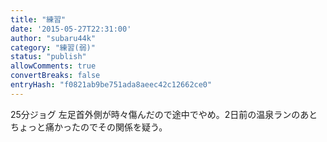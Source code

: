 ```yaml
---
title: "練習"
date: '2015-05-27T22:31:00'
author: "subaru44k"
category: "練習(弱)"
status: "publish"
allowComments: true
convertBreaks: false
entryHash: "f0821ab9be751ada8aeec42c12662ce0"
---
```

25分ジョグ
左足首外側が時々傷んだので途中でやめ。2日前の温泉ランのあとちょっと痛かったのでその関係を疑う。
